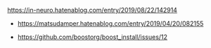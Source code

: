 https://in-neuro.hatenablog.com/entry/2019/08/22/142914

- https://matsudamper.hatenablog.com/entry/2019/04/20/082155

- https://github.com/boostorg/boost_install/issues/12
